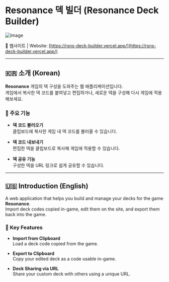 # Resonance 덱 빌더 (Resonance Deck Builder)

![Image](https://github.com/user-attachments/assets/31e1f7ff-1eb4-4bcd-a0ad-18d1a8d30cef)

📌 웹사이트 | Website: [https://rsns-deck-builder.vercel.app/](https://rsns-deck-builder.vercel.app/)

---

## 🇰🇷 소개 (Korean)

**Resonance** 게임의 덱 구성을 도와주는 웹 애플리케이션입니다.  
게임에서 복사한 덱 코드를 붙여넣고 편집하거나, 새로운 덱을 구성해 다시 게임에 적용해보세요.

### 🔧 주요 기능

- **덱 코드 불러오기**  
  클립보드에 복사한 게임 내 덱 코드를 불러올 수 있습니다.

- **덱 코드 내보내기**  
  편집한 덱을 클립보드로 복사해 게임에 적용할 수 있습니다.

- **덱 공유 기능**  
  구성한 덱을 URL 링크로 쉽게 공유할 수 있습니다.

---

## 🇺🇸 Introduction (English)

A web application that helps you build and manage your decks for the game **Resonance**.  
Import deck codes copied in-game, edit them on the site, and export them back into the game.

### 🔧 Key Features

- **Import from Clipboard**  
  Load a deck code copied from the game.

- **Export to Clipboard**  
  Copy your edited deck as a code usable in-game.

- **Deck Sharing via URL**  
  Share your custom deck with others using a unique URL.